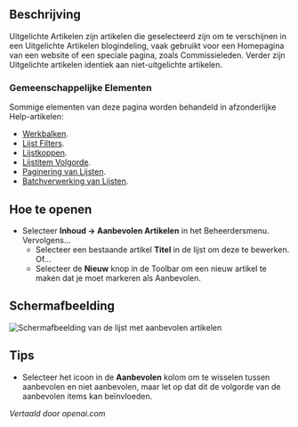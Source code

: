 <!-- Filename: Help4.x:Articles:_Featured  / Display title: Artikelen: Aanbevolen -->

## Beschrijving

Uitgelichte Artikelen zijn artikelen die geselecteerd zijn om te verschijnen in een Uitgelichte Artikelen blogindeling, vaak gebruikt voor een Homepagina van een website of een speciale pagina, zoals Commissieleden. Verder zijn Uitgelichte artikelen identiek aan niet-uitgelichte artikelen.

### Gemeenschappelijke Elementen

Sommige elementen van deze pagina worden behandeld in afzonderlijke Help-artikelen:

* [Werkbalken](jdocmanual?article=help/common-elements/toolbars).
* [Lijst Filters](jdocmanual?article=help/common-elements/list-filters).
* [Lijstkoppen](jdocmanual?article=help/common-elements/list-column-headers).
* [Lijstitem Volgorde](jdocmanual?article=help/common-elements/list-ordering).
* [Paginering van Lijsten](jdocmanual?article=help/common-elements/list-pagination).
* [Batchverwerking van Lijsten](jdocmanual?article=help/common-elements/list-batch-process).

## Hoe te openen

* Selecteer **Inhoud → Aanbevolen Artikelen** in het Beheerdersmenu. Vervolgens...
    * Selecteer een bestaande artikel **Titel** in de lijst om deze te bewerken. Of...
    * Selecteer de **Nieuw** knop in de Toolbar om een nieuw artikel te maken dat
    je moet markeren als Aanbevolen.

## Schermafbeelding

![Schermafbeelding van de lijst met aanbevolen artikelen](../../../nl/images/articles/articles-featured-list.png)

## Tips

- Selecteer het icoon in de **Aanbevolen** kolom om te wisselen tussen aanbevolen en niet aanbevolen, maar let op dat dit de volgorde van de aanbevolen items kan beïnvloeden.

*Vertaald door openai.com*


